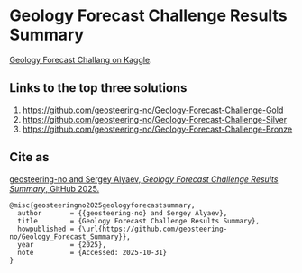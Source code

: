 # Geology Forecast Challenge Results Summary

[Geology Forecast Challang on Kaggle](https://www.kaggle.com/competitions/geology-forecast-challenge-open).

## Links to the top three solutions
1. https://github.com/geosteering-no/Geology-Forecast-Challenge-Gold
2. https://github.com/geosteering-no/Geology-Forecast-Challenge-Silver
3. https://github.com/geosteering-no/Geology-Forecast-Challenge-Bronze

## Cite as

[geosteering-no and Sergey Alyaev, *Geology Forecast Challenge Results Summary*, GitHub 2025.](https://github.com/geosteering-no/Geology_Forecast_Summary)

```
@misc{geosteeringno2025geologyforecastsummary,
  author       = {{geosteering-no} and Sergey Alyaev},
  title        = {Geology Forecast Challenge Results Summary},
  howpublished = {\url{https://github.com/geosteering-no/Geology_Forecast_Summary}},
  year         = {2025},
  note         = {Accessed: 2025-10-31}
}
```
